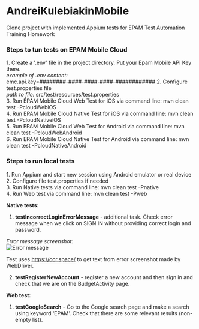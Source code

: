 # AndreiKulebiakinMobile
Clone project with implemented Appium tests for EPAM Test Automation Training Homework

<h3>Steps to tun tests on EPAM Mobile Cloud</h3>
1. Create a '.env' file in the project directory. Put your Epam Mobile API Key there. <br>
<i>example of .env content:</i><br>
emc.api.key=########-####-####-####-############
2. Configure test.properties file <br> 
<i>path to file:</i> src/test/resources/test.properties<br>
3. Run EPAM Mobile Cloud Web Test for iOS via command line: mvn clean test -PcloudWebiOS<br>
4. Run EPAM Mobile Cloud Native Test for iOS via command line: mvn clean test -PcloudNativeiOS<br>
5. Run EPAM Mobile Cloud Web Test for Android via command line: mvn clean test -PcloudWebAndroid<br>
6. Run EPAM Mobile Cloud Native Test for Android via command line: mvn clean test -PcloudNativeAndroid<br>

<h3>Steps to run local tests</h3>
1. Run Appium and start new session using Android emulator or real device<br>
2. Configure file test.properties if needed<br>
3. Run Native tests via command line: mvn clean test -Pnative<br>
4. Run Web test via command line: mvn clean test -Pweb<br>

<b>Native tests: </b>
1. <b>testIncorrectLoginErrorMessage</b> - additional task. Check error message when we click on SIGN IN without providing correct login and password.<br>

<i>Error message screenshot:</i><br>
![Error message](http://joxi.ru/EA4wl8qcpXZMB2.png)

Test uses https://ocr.space/ to get text from error screenshot made by WebDriver.

2. <b>testRegisterNewAccount</b> - register a new account and then sign in and check that we are on the BudgetActivity page.

<b>Web test: </b>
1. <b>testGoogleSearch</b> - Go to the Google search page and make a search using keyword ‘EPAM’. Check that there are some relevant results (non-empty list).
